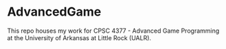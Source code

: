 # AdvancedGame
This repo houses my work for CPSC 4377 - Advanced Game Programming at the University of Arkansas at Little Rock (UALR).
